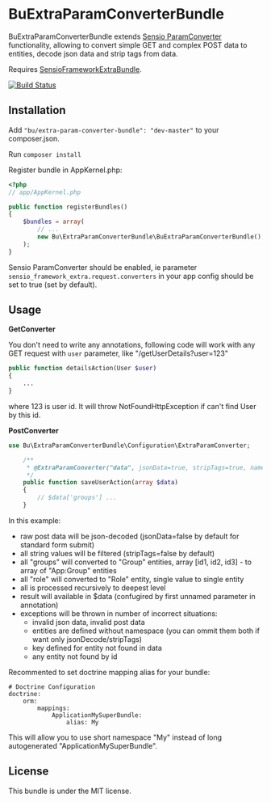 BuExtraParamConverterBundle
=============
BuExtraParamConverterBundle extends [Sensio ParamConverter](http://symfony.com/doc/current/bundles/SensioFrameworkExtraBundle/annotations/converters.html) functionality, allowing to convert simple GET and complex POST data to entities, decode json data and strip tags from data.

Requires [SensioFrameworkExtraBundle](http://symfony.com/doc/current/bundles/SensioFrameworkExtraBundle/index.html).

[![Build Status](https://secure.travis-ci.org/Fludimir/ExtraParamConverterBundle.png?branch=master)](http://travis-ci.org/Fludimir/ExtraParamConverterBundle)

Installation
-------------
Add `"bu/extra-param-converter-bundle": "dev-master"` to your composer.json.

Run `composer install`

Register bundle in AppKernel.php:
``` php
<?php
// app/AppKernel.php

public function registerBundles()
{
    $bundles = array(
        // ...
        new Bu\ExtraParamConverterBundle\BuExtraParamConverterBundle(),
    );
}
```

Sensio ParamConverter should be enabled, ie parameter `sensio_framework_extra.request.converters` in your app config should be set to true (set by default).


Usage
-------------
**GetConverter**

You don't need to write any annotations, following code will work with any GET request with `user` parameter, like "/getUserDetails?user=123"
``` php
public function detailsAction(User $user)
{
    ...
}
```
where 123 is user id. It will throw NotFoundHttpException if can't find User by this id.

**PostConverter**
``` php
use Bu\ExtraParamConverterBundle\Configuration\ExtraParamConverter;

    /**
     * @ExtraParamConverter("data", jsonData=true, stripTags=true, namespace="App", entities={"groups"="Group", "role"="Role"})
     */
    public function saveUserAction(array $data)
    {
        // $data['groups'] ...
    }
```
In this example:

 * raw post data will be json-decoded (jsonData=false by default for standard form submit)
 * all string values will be filtered (stripTags=false by default)
 * all "groups" will converted to "Group" entities, array [id1, id2, id3] - to array of "App:Group" entities
 * all "role" will converted to "Role" entity, single value to single entity
 * all is processed recursively to deepest level
 * result will available in $data (confugired by first unnamed parameter in annotation)
 * exceptions will be thrown in number of incorrect situations:
    * invalid json data, invalid post data
    * entities are defined without namespace (you can ommit them both if want only jsonDecode/stripTags)
    * key defined for entity not found in data
    * any entity not found by id


Recommented to set doctrine mapping alias for your bundle:
```
# Doctrine Configuration
doctrine:
    orm:
        mappings:
            ApplicationMySuperBundle:
                alias: My
```
This will allow you to use short namespace "My" instead of long autogenerated "ApplicationMySuperBundle".

License
-------
This bundle is under the MIT license.